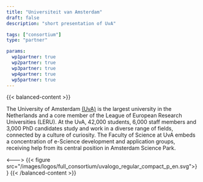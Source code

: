 ```yaml
---
title: "Universiteit van Amsterdam"
draft: false
description: "short presentation of UvA"

tags: ["consortium"]
type: "partner" 

params:
  wp1partner: true
  wp2partner: true
  wp3partner: true
  wp4partner: true
  wp5partner: true
---
```

{{< balanced-content >}}

The University of Amsterdam [(UvA)](https://www.uva.nl/en) is the largest university in the Netherlands and a core member of the League of European Research Universities (LERU). At the UvA, 42,000 students, 6,000 staff members and 3,000 PhD candidates study and work in a diverse range of fields, connected by a culture of curiosity. The Faculty of Science at UvA embeds a concentration of e-Science development and application groups, receiving help from its central position in Amsterdam Science Park.

<--->
{{< figure src="/images/logos/full_consortium/uvalogo_regular_compact_p_en.svg">}}
{{< /balanced-content >}}